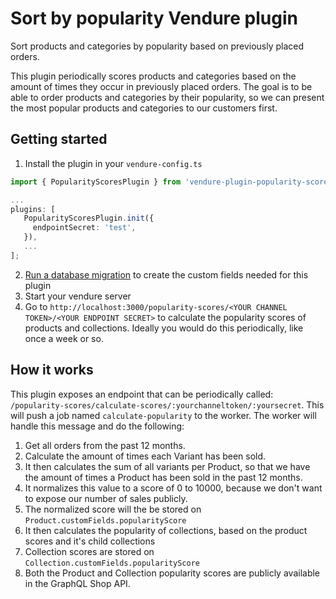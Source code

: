 # Sort by popularity Vendure plugin

Sort products and categories by popularity based on previously placed orders.

This plugin periodically scores products and categories based on the amount of times they occur in previously placed orders. The goal is to be able to order products and categories by their popularity, so we can present the most popular products and categories to our customers first.

## Getting started

1. Install the plugin in your `vendure-config.ts`

```ts
import { PopularityScoresPlugin } from 'vendure-plugin-popularity-scores'

...
plugins: [
   PopularityScoresPlugin.init({
     endpointSecret: 'test',
   }),
   ...
];
```

2. [Run a database migration](https://docs.vendure.io/guides/developer-guide/migrations/) to create the custom fields needed for this plugin
3. Start your vendure server
4. Go to `http://localhost:3000/popularity-scores/<YOUR CHANNEL TOKEN>/<YOUR ENDPOINT SECRET>` to calculate the popularity scores of products and collections. Ideally you would do this periodically, like once a week or so.

## How it works

This plugin exposes an endpoint that can be periodically called: `/popularity-scores/calculate-scores/:yourchanneltoken/:yoursecret`. This will push a job named `calculate-popularity` to the worker. The worker will handle this message and do the following:

1. Get all orders from the past 12 months.
2. Calculate the amount of times each Variant has been sold.
3. It then calculates the sum of all variants per Product, so that we have the amount of times a Product has been sold in the past 12 months.
4. It normalizes this value to a score of 0 to 10000, because we don't want to expose our number of sales publicly.
5. The normalized score will the be stored on `Product.customFields.popularityScore`
6. It then calculates the popularity of collections, based on the product scores and it's child collections
7. Collection scores are stored on `Collection.customFields.popularityScore`
8. Both the Product and Collection popularity scores are publicly available in the GraphQL Shop API.
